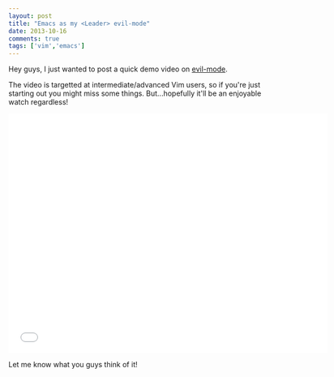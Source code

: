 ```yaml
---
layout: post
title: "Emacs as my <Leader> evil-mode"
date: 2013-10-16
comments: true
tags: ['vim','emacs']
---
```


Hey guys, I just wanted to post a quick demo video on [evil-mode](https://gitorious.org/evil).

The video is targetted at intermediate/advanced Vim users, so if you're just starting out you might miss some things. But...hopefully it'll be an enjoyable watch regardless!

<iframe width="630" height="473" src="//www.youtube.com/embed/Uz_0i27wYbg" frameborder="0" allowfullscreen></iframe>

Let me know what you guys think of it!

